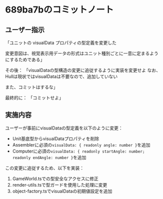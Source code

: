 # 689ba7bのコミットノート

## ユーザー指示

「ユニットの visualData プロパティの型定義を変更した

変更意図は、視覚表示用データの形式はユニット種別ごとに一意に定まるようにするためである」

その後：
「visualDataの型構造の変更に追従するように実装を変更せよ
なお、Hullは現状ではvisualDataは不要なので、追加していない

また、コミットはするな」

最終的に：
「コミットせよ」

## 実施内容

ユーザーが事前にvisualDataの型定義を以下のように変更：

- Unit基底型からvisualDataプロパティを削除
- Assemblerに必須の`visualData: { readonly angle: number }`を追加
- Computerに必須の`visualData: { readonly startAngle: number; readonly endAngle: number }`を追加

この変更に追従するため、以下を実装：

1. GameWorld.tsでの型安全なアクセスに修正
2. render-utils.tsで型ガードを使用した処理に変更
3. object-factory.tsでvisualDataの初期値設定を追加

